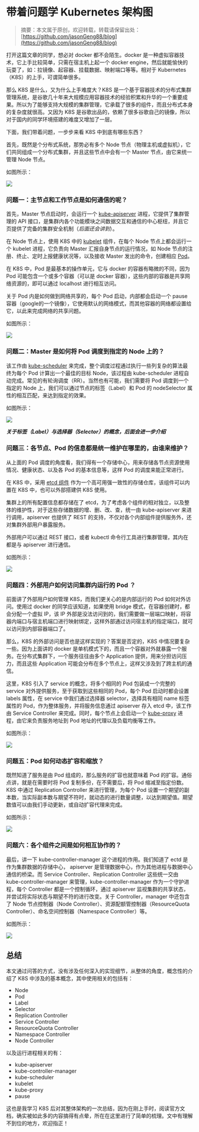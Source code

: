 # 带着问题学 Kubernetes 架构图
> 摘要：本文属于原创，欢迎转载，转载请保留出处：[https://github.com/jasonGeng88/blog](https://github.com/jasonGeng88/blog)
 
打开这篇文章的同学，想必对 docker 都不会陌生。docker 是一种虚拟容器技术，它上手比较简单，只需在宿主机上起一个 docker engine，然后就能愉快的玩耍了，如：拉镜像、起容器、挂载数据、映射端口等等。相对于 Kubernetes（K8S）的上手，可谓简单很多。

那么 K8S 是什么，又为什么上手难度大？K8S 是一个基于容器技术的分布式集群管理系统，是谷歌几十年来大规模应用容器技术的经验积累和升华的一个重要成果。所以为了能够支持大规模的集群管理，它承载了很多的组件，而且分布式本身的复杂度就很高。又因为 K8S 是谷歌出品的，依赖了很多谷歌自己的镜像，所以对于国内的同学环境搭建的难度又增加了一层。

下面，我们带着问题，一步步来看 K8S 中到底有哪些东西？

首先，既然是个分布式系统，那势必有多个 Node 节点（物理主机或虚拟机），它们共同组成一个分布式集群，并且这些节点中会有一个 Master 节点，由它来统一管理 Node 节点。

如图所示：

![](assets/k8s-frame-01.png)


### 问题一：主节点和工作节点是如何通信的呢？

首先，Master 节点启动时，会运行一个 [kube-apiserver](https://kubernetes.io/docs/admin/kube-apiserver/) 进程，它提供了集群管理的 API 接口，是集群内各个功能模块之间数据交互和通信的中心枢纽，并且它页提供了完备的集群安全机制（*后面还会讲到*）。

在 Node 节点上，使用 K8S 中的 [kubelet](https://kubernetes.io/docs/admin/kubelet/) 组件，在每个 Node 节点上都会运行一个 kubelet 进程，它负责向 Master 汇报自身节点的运行情况，如 Node 节点的注册、终止、定时上报健康状况等，以及接收 Master 发出的命令，创建相应 [Pod](https://kubernetes.io/docs/concepts/workloads/pods/pod/)。

在 K8S 中，Pod 是最基本的操作单元，它与 docker 的容器有略微的不同，因为 Pod 可能包含一个或多个容器（可以是 docker 容器），这些内部的容器是共享网络资源的，即可以通过 localhost 进行相互访问。

关于 Pod 内是如何做到网络共享的，每个 Pod 启动，内部都会启动一个 pause 容器（google的一个镜像），它使用默认的网络模式，而其他容器的网络都设置给它，以此来完成网络的共享问题。

如图所示：

![](assets/k8s-frame-02.png)

### 问题二：Master 是如何将 Pod 调度到指定的 Node 上的？

该工作由 [kube-scheduler](https://kubernetes.io/docs/admin/kube-scheduler/) 来完成，整个调度过程通过执行一些列复杂的算法最终为每个 Pod 计算出一个最佳的目标 Node，该过程由 kube-scheduler 进程自动完成。常见的有轮询调度（RR）。当然也有可能，我们需要将 Pod 调度到一个指定的 Node 上，我们可以通过节点的标签（Label）和 Pod 的 nodeSelector 属性的相互匹配，来达到指定的效果。

如图所示：

![](assets/k8s-frame-03.png)

***关于标签（Label）与选择器（Selector）的概念，后面会进一步介绍***

### 问题三：各节点、Pod 的信息都是统一维护在哪里的，由谁来维护？

从上面的 Pod 调度的角度看，我们得有一个存储中心，用来存储各节点资源使用情况、健康状态、以及各 Pod 的基本信息等，这样 Pod 的调度来能正常进行。

在 K8S 中，采用 [etcd 组件](https://github.com/coreos/etcd) 作为一个高可用强一致性的存储仓库，该组件可以内置在 K8S 中，也可以外部搭建供 K8S 使用。

集群上的所有配置信息都存储在了 etcd，为了考虑各个组件的相对独立，以及整体的维护性，对于这些存储数据的增、删、改、查，统一由 kube-apiserver 来进行调用，apiserver 也提供了 REST 的支持，不仅对各个内部组件提供服务外，还对集群外部用户暴露服务。

外部用户可以通过 REST 接口，或者 kubectl 命令行工具进行集群管理，其内在都是与 apiserver 进行通信。

如图所示：

![](assets/k8s-frame-04.png)

### 问题四：外部用户如何访问集群内运行的 Pod ？

前面讲了外部用户如何管理 K8S，而我们更关心的是内部运行的 Pod 如何对外访问。使用过 docker 的同学应该知道，如果使用 bridge 模式，在容器创建时，都会分配一个虚拟 IP，该 IP 外部是没法访问到的，我们需要做一层端口映射，将容器内端口与宿主机端口进行映射绑定，这样外部通过访问宿主机的指定端口，就可以访问到内部容器端口了。

那么，K8S 的外部访问是否也是这样实现的？答案是否定的，K8S 中情况要复杂一些。因为上面讲的 docker 是单机模式下的，而且一个容器对外就暴露一个服务。在分布式集群下，一个服务往往由多个 Application 提供，用来分担访问压力，而且这些 Application 可能会分布在多个节点上，这样又涉及到了跨主机的通信。

这里，K8S 引入了 service 的概念，将多个相同的 Pod 包装成一个完整的 service 对外提供服务，至于获取到这些相同的 Pod，每个 Pod 启动时都会设置 labels 属性，在 service 中我们通过选择器 selector，选择具有相同 name 标签属性的 Pod，作为整体服务，并将服务信息通过 apiserver 存入 etcd 中，该工作由 Service Controller 来完成。同时，每个节点上会启动一个 [kube-proxy](https://kubernetes.io/docs/admin/kube-proxy/) 进程，由它来负责服务地址到 Pod 地址的代理以及负载均衡等工作。

如图所示：

![](assets/k8s-frame-05.png)

### 问题五：Pod 如何动态扩容和缩放？

既然知道了服务是由 Pod 组成的，那么服务的扩容也就意味着 Pod 的扩容。通俗点讲，就是在需要时将 Pod 复制多份，在不需要后，将 Pod 缩减至指定份数。K8S 中通过 Replication Controller 来进行管理，为每个 Pod 设置一个期望的副本数，当实际副本数与期望不符时，就动态的进行数量调整，以达到期望值。期望数值可以由我们手动更新，或自动扩容代理来完成。

如图所示：

![](assets/k8s-frame-06.png)

### 问题六：各个组件之间是如何相互协作的？

最后，讲一下 kube-controller-manager 这个进程的作用。我们知道了 ectd 是作为集群数据的存储中心， apiserver 是管理数据中心，作为其他进程与数据中心通信的桥梁。而 Service Controller、Replication Controller 这些统一交由 kube-controller-manager 来管理，kube-controller-manager 作为一个守护进程，每个 Controller 都是一个控制循环，通过 apiserver 监视集群的共享状态，并尝试将实际状态与期望不符的进行改变。关于 Controller，manager 中还包含了 Node 节点控制器（Node Controller）、资源配额管控制器（ResourceQuota Controller）、命名空间控制器（Namespace Controller）等。

如图所示：

![](assets/k8s-frame-07.png)

## 总结

本文通过问答的方式，没有涉及任何深入的实现细节，从整体的角度，概念性的介绍了 K8S 中涉及的基本概念，其中使用相关的包括有：

* Node
* Pod
* Label
* Selector
* Replication Controller
* Service Controller
* ResourceQuota Controller
* Namespace Controller
* Node Controller

以及运行进程相关的有：

* kube-apiserver
* kube-controller-manager
* kube-scheduler
* kubelet
* kube-proxy
* pause

这也是我学习 K8S 后对其整体架构的一次总结，因为在刚上手时，阅读官方文档，确实被如此多的内容搞得有点晕，所在在这里进行了简单的梳理。文中有理解不到位的地方，欢迎指正！




